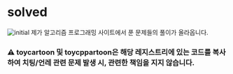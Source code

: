# solved
![initial]("https://github.com/user-attachments/assets/ae8c1198-1526-4b17-ab3d-c98ba7081108")
제가 알고리즘 프로그래밍 사이트에서 푼 문제들의 풀이가 올라옵니다.

### ⚠️ toycartoon 및 toycppartoon은 해당 레지스트리에 있는 코드를 복사하여 치팅/언레 관련 문제 발생 시, 관련한 책임을 지지 않습니다.
